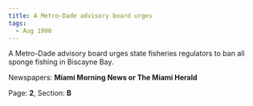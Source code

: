 ```yaml
---  
title: A Metro-Dade advisory board urges  
tags:  
  - Aug 1990  
---  
```

  
A Metro-Dade advisory board urges state fisheries regulators to ban all sponge fishing in Biscayne Bay.  
  
Newspapers: **Miami Morning News or The Miami Herald**  
  
Page: **2**, Section: **B** 
